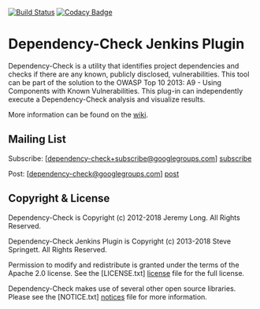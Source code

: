 [![Build Status](https://ci.jenkins.io/buildStatus/icon?job=Plugins/dependency-check-plugin/master)](https://ci.jenkins.io/job/Plugins/job/dependency-check-plugin)
[![Codacy Badge](https://api.codacy.com/project/badge/Grade/d8d32c08cb1f401ba0f950daca885901)](https://www.codacy.com/app/stevespringett/dependency-check-plugin?utm_source=github.com&amp;utm_medium=referral&amp;utm_content=jenkinsci/dependency-check-plugin&amp;utm_campaign=Badge_Grade)

Dependency-Check Jenkins Plugin
==============================

Dependency-Check is a utility that identifies project dependencies and checks if there are any known, publicly 
disclosed, vulnerabilities. This tool can be part of the solution to the OWASP Top 10 2013: A9 - Using 
Components with Known Vulnerabilities. This plug-in can independently execute a Dependency-Check analysis and 
visualize results.

More information can be found on the [wiki].

Mailing List
------------

Subscribe: [dependency-check+subscribe@googlegroups.com] [subscribe]

Post: [dependency-check@googlegroups.com] [post]

Copyright & License
-------------------

Dependency-Check is Copyright (c) 2012-2018 Jeremy Long. All Rights Reserved.

Dependency-Check Jenkins Plugin is Copyright (c) 2013-2018 Steve Springett. All Rights Reserved.

Permission to modify and redistribute is granted under the terms of the Apache 2.0 license. See the [LICENSE.txt] [license] file for the full license.

Dependency-Check makes use of several other open source libraries. Please see the [NOTICE.txt] [notices] file for more information.


  [wiki]: https://wiki.jenkins-ci.org/display/JENKINS/OWASP+Dependency-Check+Plugin
  [analysis-core]: http://wiki.jenkins-ci.org/x/CwDgAQ
  [subscribe]: mailto:dependency-check+subscribe@googlegroups.com
  [post]: mailto:dependency-check@googlegroups.com
  [license]: https://github.com/jenkinsci/dependency-check-plugin/blob/master/LICENSE.txt
  [notices]: https://github.com/jenkinsci/dependency-check-plugin/blob/master/NOTICES.txt
